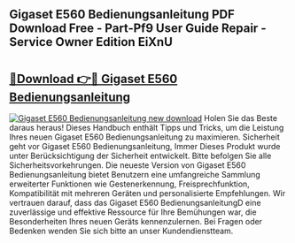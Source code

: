 ## Gigaset E560 Bedienungsanleitung PDF Download Free - Part-Pf9 User Guide Repair - Service Owner Edition EiXnU

# <h2><a href="http://df2ff0t.blite.top/?on=Gigaset+E560+Bedienungsanleitung">🔗Download 👉🔴 Gigaset E560 Bedienungsanleitung</a></h2>

[![Gigaset E560 Bedienungsanleitung new download](https://i.imgur.com/lujVjoI.png)](http://df2ff0t.blite.top/?on=Gigaset+E560+Bedienungsanleitung)
Holen Sie das Beste daraus heraus! Dieses Handbuch enthält Tipps und Tricks, um die Leistung Ihres neuen Gigaset E560 Bedienungsanleitung zu maximieren. Sicherheit geht vor Gigaset E560 Bedienungsanleitung, Immer Dieses Produkt wurde unter Berücksichtigung der Sicherheit entwickelt. Bitte befolgen Sie alle Sicherheitsvorkehrungen. Die neueste Version von Gigaset E560 Bedienungsanleitung bietet Benutzern eine umfangreiche Sammlung erweiterter Funktionen wie Gestenerkennung, Freisprechfunktion, Kompatibilität mit mehreren Geräten und personalisierte Empfehlungen. Wir vertrauen darauf, dass das Gigaset E560 BedienungsanleitungD eine zuverlässige und effektive Ressource für Ihre Bemühungen war, die Besonderheiten Ihres neuen Geräts kennenzulernen. Bei Fragen oder Bedenken wenden Sie sich bitte an unser Kundendienstteam.
